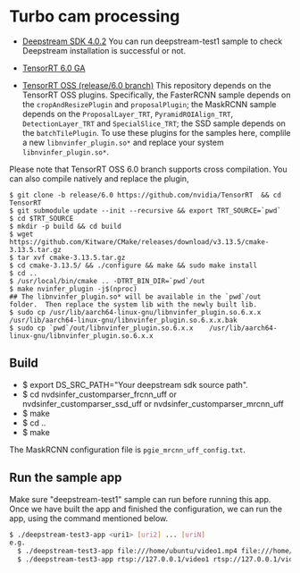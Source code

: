 
# Turbo cam processing

* [Deepstream SDK 4.0.2](https://developer.nvidia.com/deepstream-sdk)
 You can run deepstream-test1 sample to check Deepstream installation is successful or not.

* [TensorRT 6.0 GA](https://developer.nvidia.com/tensorrt)

* [TensorRT OSS (release/6.0 branch)](https://github.com/NVIDIA/TensorRT/tree/release/6.0)
This repository depends on the TensorRT OSS plugins. Specifically, the FasterRCNN sample depends on the `cropAndResizePlugin` and `proposalPlugin`; the MaskRCNN sample depends on the `ProposalLayer_TRT`, `PyramidROIAlign_TRT`, `DetectionLayer_TRT` and `SpecialSlice_TRT`; the SSD sample depends on the `batchTilePlugin`. To use these plugins for the samples here, complile a new `libnvinfer_plugin.so*` and replace your system `libnvinfer_plugin.so*`.

 Please note that TensorRT OSS 6.0 branch supports cross compilation. You can also compile natively and replace the plugin,

 ```
 $ git clone -b release/6.0 https://github.com/nvidia/TensorRT  && cd  TensorRT
 $ git submodule update --init --recursive && export TRT_SOURCE=`pwd`
 $ cd $TRT_SOURCE
 $ mkdir -p build && cd build
 $ wget https://github.com/Kitware/CMake/releases/download/v3.13.5/cmake-3.13.5.tar.gz
 $ tar xvf cmake-3.13.5.tar.gz
 $ cd cmake-3.13.5/ && ./configure && make && sudo make install
 $ cd ..
 $ /usr/local/bin/cmake .. -DTRT_BIN_DIR=`pwd`/out
 $ make nvinfer_plugin -j$(nproc)
 ## The libnvinfer_plugin.so* will be available in the `pwd`/out folder.  Then replace the system lib with the newly built lib.
 $ sudo cp /usr/lib/aarch64-linux-gnu/libnvinfer_plugin.so.6.x.x    /usr/lib/aarch64-linux-gnu/libnvinfer_plugin.so.6.x.x.bak
 $ sudo cp `pwd`/out/libnvinfer_plugin.so.6.x.x    /usr/lib/aarch64-linux-gnu/libnvinfer_plugin.so.6.x.x
 ```

## Build
 * $ export DS_SRC_PATH="Your deepstream sdk source path".
 * $ cd nvdsinfer_customparser_frcnn_uff or nvdsinfer_customparser_ssd_uff or nvdsinfer_customparser_mrcnn_uff
 * $ make
 * $ cd ..
 * $ make


The MaskRCNN configuration file is `pgie_mrcnn_uff_config.txt`.

## Run the sample app
Make sure "deepstream-test1" sample can run before running this app.
Once we have built the app and finished the configuration, we can run the app, using the command mentioned below.

```bash
$ ./deepstream-test3-app <uri1> [uri2] ... [uriN]
e.g.
  $ ./deepstream-test3-app file:///home/ubuntu/video1.mp4 file:///home/ubuntu/video2.mp4
  $ ./deepstream-test3-app rtsp://127.0.0.1/video1 rtsp://127.0.0.1/video2
```
